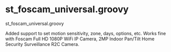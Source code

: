 # st_foscam_universal.groovy
st_foscam_universal.groovy

Added support to set motion sensitivity, zone, days, options, etc.
Works fine with Foscam Full HD 1080P WiFi IP Camera, 2MP Indoor Pan/Tilt Home Security Surveillance R2C Camera.

